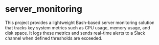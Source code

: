 # server_monitoring
This project provides a lightweight Bash-based server monitoring solution that tracks key system metrics such as CPU usage, memory usage, and disk space. It logs these metrics and sends real-time alerts to a Slack channel when defined thresholds are exceeded.
